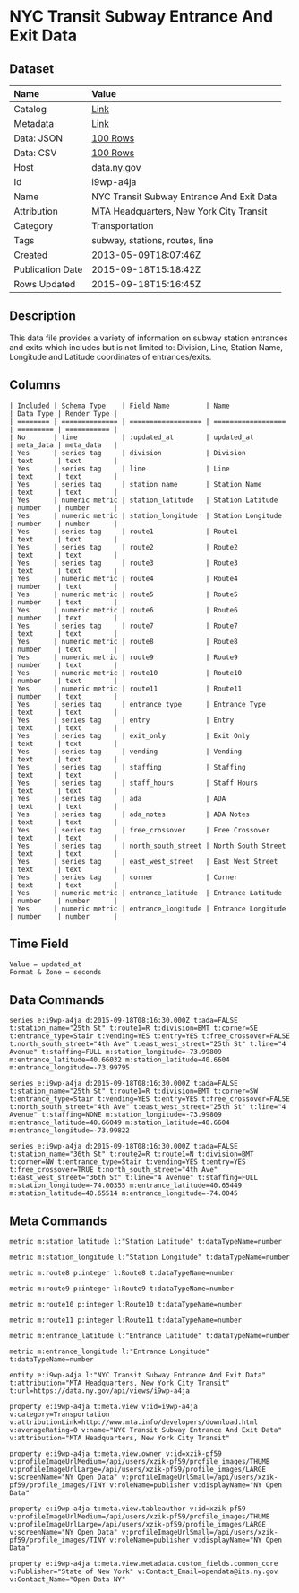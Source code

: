 # NYC Transit Subway Entrance And Exit Data

## Dataset

| Name | Value |
| :--- | :---- |
| Catalog | [Link](https://catalog.data.gov/dataset/nyc-transit-subway-entrance-and-exit-data) |
| Metadata | [Link](https://data.ny.gov/api/views/i9wp-a4ja) |
| Data: JSON | [100 Rows](https://data.ny.gov/api/views/i9wp-a4ja/rows.json?max_rows=100) |
| Data: CSV | [100 Rows](https://data.ny.gov/api/views/i9wp-a4ja/rows.csv?max_rows=100) |
| Host | data.ny.gov |
| Id | i9wp-a4ja |
| Name | NYC Transit Subway Entrance And Exit Data |
| Attribution | MTA Headquarters, New York City Transit |
| Category | Transportation |
| Tags | subway, stations, routes, line |
| Created | 2013-05-09T18:07:46Z |
| Publication Date | 2015-09-18T15:18:42Z |
| Rows Updated | 2015-09-18T15:16:45Z |

## Description

This data file provides a variety of information on subway station entrances and exits which includes but is not limited to: Division, Line, Station Name, Longitude and Latitude coordinates of entrances/exits.

## Columns

```ls
| Included | Schema Type    | Field Name         | Name               | Data Type | Render Type |
| ======== | ============== | ================== | ================== | ========= | =========== |
| No       | time           | :updated_at        | updated_at         | meta_data | meta_data   |
| Yes      | series tag     | division           | Division           | text      | text        |
| Yes      | series tag     | line               | Line               | text      | text        |
| Yes      | series tag     | station_name       | Station Name       | text      | text        |
| Yes      | numeric metric | station_latitude   | Station Latitude   | number    | number      |
| Yes      | numeric metric | station_longitude  | Station Longitude  | number    | number      |
| Yes      | series tag     | route1             | Route1             | text      | text        |
| Yes      | series tag     | route2             | Route2             | text      | text        |
| Yes      | series tag     | route3             | Route3             | text      | text        |
| Yes      | numeric metric | route4             | Route4             | number    | text        |
| Yes      | numeric metric | route5             | Route5             | number    | text        |
| Yes      | numeric metric | route6             | Route6             | number    | text        |
| Yes      | series tag     | route7             | Route7             | text      | text        |
| Yes      | numeric metric | route8             | Route8             | number    | text        |
| Yes      | numeric metric | route9             | Route9             | number    | text        |
| Yes      | numeric metric | route10            | Route10            | number    | text        |
| Yes      | numeric metric | route11            | Route11            | number    | text        |
| Yes      | series tag     | entrance_type      | Entrance Type      | text      | text        |
| Yes      | series tag     | entry              | Entry              | text      | text        |
| Yes      | series tag     | exit_only          | Exit Only          | text      | text        |
| Yes      | series tag     | vending            | Vending            | text      | text        |
| Yes      | series tag     | staffing           | Staffing           | text      | text        |
| Yes      | series tag     | staff_hours        | Staff Hours        | text      | text        |
| Yes      | series tag     | ada                | ADA                | text      | text        |
| Yes      | series tag     | ada_notes          | ADA Notes          | text      | text        |
| Yes      | series tag     | free_crossover     | Free Crossover     | text      | text        |
| Yes      | series tag     | north_south_street | North South Street | text      | text        |
| Yes      | series tag     | east_west_street   | East West Street   | text      | text        |
| Yes      | series tag     | corner             | Corner             | text      | text        |
| Yes      | numeric metric | entrance_latitude  | Entrance Latitude  | number    | number      |
| Yes      | numeric metric | entrance_longitude | Entrance Longitude | number    | number      |
```

## Time Field

```ls
Value = updated_at
Format & Zone = seconds
```

## Data Commands

```ls
series e:i9wp-a4ja d:2015-09-18T08:16:30.000Z t:ada=FALSE t:station_name="25th St" t:route1=R t:division=BMT t:corner=SE t:entrance_type=Stair t:vending=YES t:entry=YES t:free_crossover=FALSE t:north_south_street="4th Ave" t:east_west_street="25th St" t:line="4 Avenue" t:staffing=FULL m:station_longitude=-73.99809 m:entrance_latitude=40.66032 m:station_latitude=40.6604 m:entrance_longitude=-73.99795

series e:i9wp-a4ja d:2015-09-18T08:16:30.000Z t:ada=FALSE t:station_name="25th St" t:route1=R t:division=BMT t:corner=SW t:entrance_type=Stair t:vending=YES t:entry=YES t:free_crossover=FALSE t:north_south_street="4th Ave" t:east_west_street="25th St" t:line="4 Avenue" t:staffing=NONE m:station_longitude=-73.99809 m:entrance_latitude=40.66049 m:station_latitude=40.6604 m:entrance_longitude=-73.99822

series e:i9wp-a4ja d:2015-09-18T08:16:30.000Z t:ada=FALSE t:station_name="36th St" t:route2=R t:route1=N t:division=BMT t:corner=NW t:entrance_type=Stair t:vending=YES t:entry=YES t:free_crossover=TRUE t:north_south_street="4th Ave" t:east_west_street="36th St" t:line="4 Avenue" t:staffing=FULL m:station_longitude=-74.00355 m:entrance_latitude=40.65449 m:station_latitude=40.65514 m:entrance_longitude=-74.0045
```

## Meta Commands

```ls
metric m:station_latitude l:"Station Latitude" t:dataTypeName=number

metric m:station_longitude l:"Station Longitude" t:dataTypeName=number

metric m:route8 p:integer l:Route8 t:dataTypeName=number

metric m:route9 p:integer l:Route9 t:dataTypeName=number

metric m:route10 p:integer l:Route10 t:dataTypeName=number

metric m:route11 p:integer l:Route11 t:dataTypeName=number

metric m:entrance_latitude l:"Entrance Latitude" t:dataTypeName=number

metric m:entrance_longitude l:"Entrance Longitude" t:dataTypeName=number

entity e:i9wp-a4ja l:"NYC Transit Subway Entrance And Exit Data" t:attribution="MTA Headquarters, New York City Transit" t:url=https://data.ny.gov/api/views/i9wp-a4ja

property e:i9wp-a4ja t:meta.view v:id=i9wp-a4ja v:category=Transportation v:attributionLink=http://www.mta.info/developers/download.html v:averageRating=0 v:name="NYC Transit Subway Entrance And Exit Data" v:attribution="MTA Headquarters, New York City Transit"

property e:i9wp-a4ja t:meta.view.owner v:id=xzik-pf59 v:profileImageUrlMedium=/api/users/xzik-pf59/profile_images/THUMB v:profileImageUrlLarge=/api/users/xzik-pf59/profile_images/LARGE v:screenName="NY Open Data" v:profileImageUrlSmall=/api/users/xzik-pf59/profile_images/TINY v:roleName=publisher v:displayName="NY Open Data"

property e:i9wp-a4ja t:meta.view.tableauthor v:id=xzik-pf59 v:profileImageUrlMedium=/api/users/xzik-pf59/profile_images/THUMB v:profileImageUrlLarge=/api/users/xzik-pf59/profile_images/LARGE v:screenName="NY Open Data" v:profileImageUrlSmall=/api/users/xzik-pf59/profile_images/TINY v:roleName=publisher v:displayName="NY Open Data"

property e:i9wp-a4ja t:meta.view.metadata.custom_fields.common_core v:Publisher="State of New York" v:Contact_Email=opendata@its.ny.gov v:Contact_Name="Open Data NY"
```